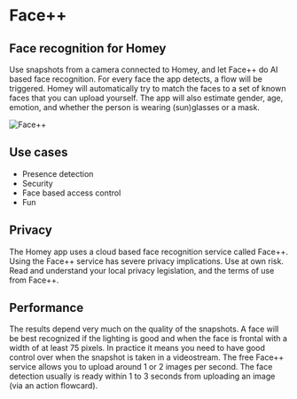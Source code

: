 # Face++
## Face recognition for Homey ##
Use snapshots from a camera connected to Homey, and let Face++ do AI based face recognition. For every face the app detects, a flow will be triggered. Homey will automatically try to match the faces to a set of known faces that you can upload yourself. The app will also estimate gender, age, emotion, and whether the person is wearing (sun)glasses or a mask.

![Face++](https://aws1.discourse-cdn.com/business4/uploads/athom/original/3X/2/4/249732c22df6c415cd2e82ce50477b050ab799c7.jpeg "Face++")

## Use cases ##
* Presence detection
* Security
* Face based access control
* Fun

## Privacy ##
The Homey app uses a cloud based face recognition service called Face++. Using the Face++ service has severe privacy implications. Use at own risk. Read and understand your local privacy legislation, and the terms of use from Face++.

## Performance ##
The results depend very much on the quality of the snapshots. A face will be best recognized if the lighting is good and when the face is frontal with a width of at least 75 pixels. In practice it means you need to have good control over when the snapshot is taken in a videostream. The free Face++ service allows you to upload around 1 or 2 images per second. The face detection usually is ready within 1 to 3 seconds from uploading an image (via an action flowcard).